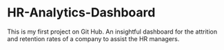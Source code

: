 # HR-Analytics-Dashboard
This is my first project on Git Hub. An insightful dashboard for the attrition and retention rates of a company to assist the HR managers.
